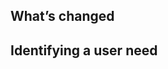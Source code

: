 <!--
## Please fill in the sections below

After you submit your pull request, the technical writing team from the Central Digital and Data Office (CDDO) will discuss and prioritise it at our fortnightly triage meeting. We’ll then let you know if and when we’ll move it forward.
-->

## What’s changed

<!-- What are you trying to do? Is this something that changes how the Tech Docs Template behaves, or is it fixing a bug? 🐛 -->


## Identifying a user need

<!-- Do you have evidence whether the change will meet the needs of users? Let us know about any user research or testing you’ve done. -->
